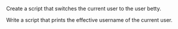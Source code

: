 Create a script that switches the current user to the user betty.

Write a script that prints the effective username of the current user.
